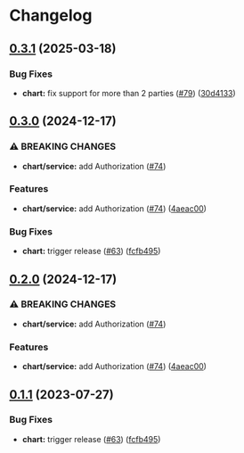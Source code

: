 # Changelog

## [0.3.1](https://github.com/carbynestack/amphora/compare/chart-v0.3.0...chart-v0.3.1) (2025-03-18)


### Bug Fixes

* **chart:** fix support for more than 2 parties ([#79](https://github.com/carbynestack/amphora/issues/79)) ([30d4133](https://github.com/carbynestack/amphora/commit/30d4133e44b5706d848d78860131ea663173f2b1))

## [0.3.0](https://github.com/carbynestack/amphora/compare/chart-v0.2.0...chart-v0.3.0) (2024-12-17)


### ⚠ BREAKING CHANGES

* **chart/service:** add Authorization ([#74](https://github.com/carbynestack/amphora/issues/74))

### Features

* **chart/service:** add Authorization ([#74](https://github.com/carbynestack/amphora/issues/74)) ([4aeac00](https://github.com/carbynestack/amphora/commit/4aeac003ea299ccc016ecceafba67b4828a12c29))


### Bug Fixes

* **chart:** trigger release ([#63](https://github.com/carbynestack/amphora/issues/63)) ([fcfb495](https://github.com/carbynestack/amphora/commit/fcfb4953b0f6d70a1a734003572f83b98ff7dbe5))

## [0.2.0](https://github.com/carbynestack/amphora/compare/chart-v0.1.1...chart-v0.2.0) (2024-12-17)


### ⚠ BREAKING CHANGES

* **chart/service:** add Authorization ([#74](https://github.com/carbynestack/amphora/issues/74))

### Features

* **chart/service:** add Authorization ([#74](https://github.com/carbynestack/amphora/issues/74)) ([4aeac00](https://github.com/carbynestack/amphora/commit/4aeac003ea299ccc016ecceafba67b4828a12c29))

## [0.1.1](https://github.com/carbynestack/amphora/compare/chart-v0.1.0...chart-v0.1.1) (2023-07-27)


### Bug Fixes

* **chart:** trigger release ([#63](https://github.com/carbynestack/amphora/issues/63)) ([fcfb495](https://github.com/carbynestack/amphora/commit/fcfb4953b0f6d70a1a734003572f83b98ff7dbe5))
